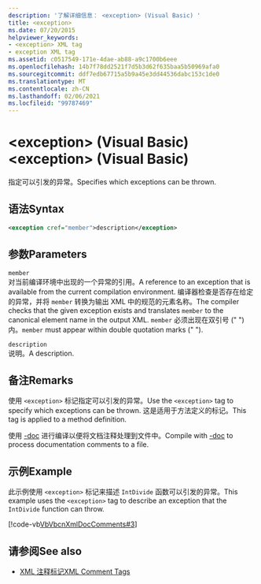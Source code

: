 ```yaml
---
description: '了解详细信息： <exception> (Visual Basic) '
title: <exception>
ms.date: 07/20/2015
helpviewer_keywords:
- <exception> XML tag
- exception XML tag
ms.assetid: c0517549-171e-4dae-ab88-a9c1700b6eee
ms.openlocfilehash: 14b7f78dd2521f7d5b3d62f635baa5b50969afa0
ms.sourcegitcommit: ddf7edb67715a5b9a45e3dd44536dabc153c1de0
ms.translationtype: MT
ms.contentlocale: zh-CN
ms.lasthandoff: 02/06/2021
ms.locfileid: "99787469"
---
```

# <a name="exception-visual-basic"></a><span data-ttu-id="d446e-102">\<exception> (Visual Basic)</span><span class="sxs-lookup"><span data-stu-id="d446e-102">\<exception> (Visual Basic)</span></span>

<span data-ttu-id="d446e-103">指定可以引发的异常。</span><span class="sxs-lookup"><span data-stu-id="d446e-103">Specifies which exceptions can be thrown.</span></span>  
  
## <a name="syntax"></a><span data-ttu-id="d446e-104">语法</span><span class="sxs-lookup"><span data-stu-id="d446e-104">Syntax</span></span>  
  
```xml  
<exception cref="member">description</exception>  
```  
  
## <a name="parameters"></a><span data-ttu-id="d446e-105">参数</span><span class="sxs-lookup"><span data-stu-id="d446e-105">Parameters</span></span>  

 `member`  
 <span data-ttu-id="d446e-106">对当前编译环境中出现的一个异常的引用。</span><span class="sxs-lookup"><span data-stu-id="d446e-106">A reference to an exception that is available from the current compilation environment.</span></span> <span data-ttu-id="d446e-107">编译器检查是否存在给定的异常，并将 `member` 转换为输出 XML 中的规范的元素名称。</span><span class="sxs-lookup"><span data-stu-id="d446e-107">The compiler checks that the given exception exists and translates `member` to the canonical element name in the output XML.</span></span> <span data-ttu-id="d446e-108">`member` 必须出现在双引号 (" ") 内。</span><span class="sxs-lookup"><span data-stu-id="d446e-108">`member` must appear within double quotation marks (" ").</span></span>  
  
 `description`  
 <span data-ttu-id="d446e-109">说明。</span><span class="sxs-lookup"><span data-stu-id="d446e-109">A description.</span></span>  
  
## <a name="remarks"></a><span data-ttu-id="d446e-110">备注</span><span class="sxs-lookup"><span data-stu-id="d446e-110">Remarks</span></span>  

 <span data-ttu-id="d446e-111">使用 `<exception>` 标记指定可以引发的异常。</span><span class="sxs-lookup"><span data-stu-id="d446e-111">Use the `<exception>` tag to specify which exceptions can be thrown.</span></span> <span data-ttu-id="d446e-112">这是适用于方法定义的标记。</span><span class="sxs-lookup"><span data-stu-id="d446e-112">This tag is applied to a method definition.</span></span>  
  
 <span data-ttu-id="d446e-113">使用 [-doc](../../reference/command-line-compiler/doc.md) 进行编译以便将文档注释处理到文件中。</span><span class="sxs-lookup"><span data-stu-id="d446e-113">Compile with [-doc](../../reference/command-line-compiler/doc.md) to process documentation comments to a file.</span></span>  
  
## <a name="example"></a><span data-ttu-id="d446e-114">示例</span><span class="sxs-lookup"><span data-stu-id="d446e-114">Example</span></span>  

 <span data-ttu-id="d446e-115">此示例使用 `<exception>` 标记来描述 `IntDivide` 函数可以引发的异常。</span><span class="sxs-lookup"><span data-stu-id="d446e-115">This example uses the `<exception>` tag to describe an exception that the `IntDivide` function can throw.</span></span>  
  
 [!code-vb[VbVbcnXmlDocComments#3](~/samples/snippets/visualbasic/VS_Snippets_VBCSharp/VbVbcnXmlDocComments/VB/Class1.vb#3)]  
  
## <a name="see-also"></a><span data-ttu-id="d446e-116">请参阅</span><span class="sxs-lookup"><span data-stu-id="d446e-116">See also</span></span>

- [<span data-ttu-id="d446e-117">XML 注释标记</span><span class="sxs-lookup"><span data-stu-id="d446e-117">XML Comment Tags</span></span>](index.md)
